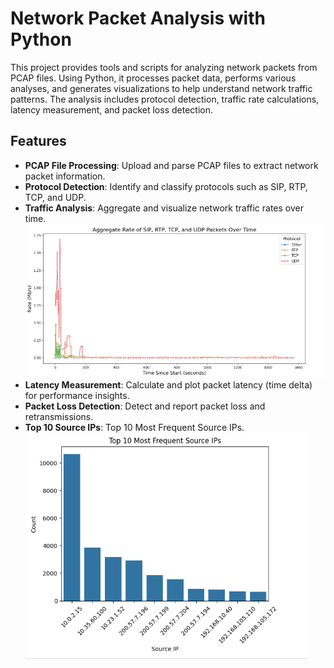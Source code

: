# Network Packet Analysis with Python

This project provides tools and scripts for analyzing network packets from PCAP files. Using Python, it processes packet data, performs various analyses, and generates visualizations to help understand network traffic patterns. The analysis includes protocol detection, traffic rate calculations, latency measurement, and packet loss detection.

## Features

- **PCAP File Processing**: Upload and parse PCAP files to extract network packet information.
- **Protocol Detection**: Identify and classify protocols such as SIP, RTP, TCP, and UDP.
- **Traffic Analysis**: Aggregate and visualize network traffic rates over time.
  ![Traffic Analysis](https://github.com/Salahbendary/Network-Packet-Analysis-with-Python/blob/main/Aggregate%20Rate%20of%20SIP%2C%20RTP%2C%20TCP%2C%20and%20UDP%20Packets%20Over%20Time.png)
- **Latency Measurement**: Calculate and plot packet latency (time delta) for performance insights.
- **Packet Loss Detection**: Detect and report packet loss and retransmissions.
- **Top 10 Source IPs**: Top 10 Most Frequent Source IPs.
 ![Top 10 IPs](https://github.com/Salahbendary/Network-Packet-Analysis-with-Python/blob/main/Top%2010%20Most%20Frequent%20Source%20IPs.png)
